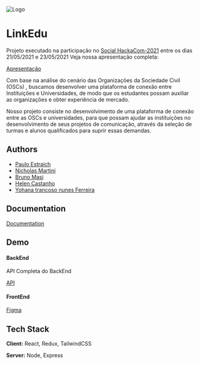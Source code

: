 
![Logo](https://dev-to-uploads.s3.amazonaws.com/uploads/articles/th5xamgrr6se0x5ro4g6.png)

    
# LinkEdu

Projeto executado na participação no [Social HackaCom-2021](https://institutogrpcom.org.br/social-hackacom-hackathon-social-de-comunicacao-do-grpcom-esta-com-inscricoes-abertas/)
entre os dias 21/05/2021 e 23/05/2021
Veja nossa apresentação completa:


[Apresentação](https://www.canva.com/design/DAEfVndNifM/view)

Com base na análise do cenário das Organizações da Sociedade Civil (OSCs) , buscamos desenvolver uma plataforma de conexão entre Instituições e Universidades, de modo que os estudantes possam auxiliar as organizações e obter experiência de mercado.

Nosso projeto consiste no desenvolvimento de uma plataforma de conexão entre as OSCs e universidades, para que possam ajudar as instituições no desenvolvimento de seus projetos de comunicação, através da seleção de turmas e alunos qualificados para suprir essas demandas.

  
## Authors

- [Paulo Estraich](https://www.github.com/paulocwb)
- [Nicholas Martini](https://www.linkedin.com/in/nicholas-martini/)
- [Bruno Masi](https://www.linkedin.com/in/bmasi/)
- [Helen Castanho](https://www.linkedin.com/in/helen-castanho-2284a3121/)
- [Yohana trancoso nunes Ferreira](Yohanatrancoso@gmail.com)

## Documentation

[Documentation](https://api.linkedunion.io/docs)

  
## Demo


#### BackEnd
API Completa do BackEnd

[API](https://api.linkedunion.io/docs)
#### FrontEnd
[Figma](https://www.figma.com/file/Ns4RpCLF9FIYNGdIe3R7wt/3d-shape-Landing-page-Community?node-id=0%3A1)

  
## Tech Stack

**Client:** React, Redux, TailwindCSS

**Server:** Node, Express

  
